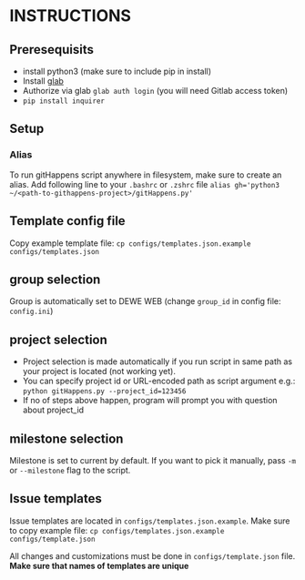 # INSTRUCTIONS

## Preresequisits

- install python3 (make sure to include pip in install)
- Install [glab](https://gitlab.com/gitlab-org/cli)
- Authorize via glab `glab auth login` (you will need Gitlab access token)
- `pip install inquirer`

## Setup

### Alias 

To run gitHappens script anywhere in filesystem, make sure to create an alias.
Add following line to your `.bashrc` or `.zshrc` file
```alias gh='python3 ~/<path-to-githappens-project>/gitHappens.py'```

## Template config file

Copy example template file: `cp configs/templates.json.example configs/templates.json`


## group selection

Group is automatically set to DEWE WEB (change `group_id` in config file: `config.ini`)


## project selection

- Project selection is made automatically if you run script in same path as your project is located (not working yet).
- You can specify project id or URL-encoded path as script argument e.g.: `python gitHappens.py --project_id=123456`
- If no of steps above happen, program will prompt you with question about project_id

## milestone selection

Milestone is set to current by default. If you want to pick it manually, pass `-m` or `--milestone` flag to the script.

## Issue templates

Issue templates are located in `configs/templates.json.example`.
Make sure to copy example file: `cp configs/templates.json.example configs/template.json`

All changes and customizations must be done in `configs/template.json` file.
**Make sure that names of templates are unique**
